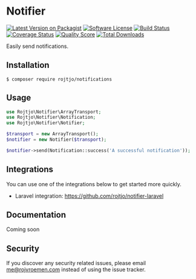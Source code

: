 # Notifier

[![Latest Version on Packagist][ico-version]][link-packagist]
[![Software License][ico-license]](LICENSE.md)
[![Build Status][ico-travis]][link-travis]
[![Coverage Status][ico-scrutinizer]][link-scrutinizer]
[![Quality Score][ico-code-quality]][link-code-quality]
[![Total Downloads][ico-downloads]][link-downloads]

Easily send notifications.

## Installation

```
$ composer require rojtjo/notifications
```

## Usage

```php
use Rojtjo\Notifier\ArrayTransport;
use Rojtjo\Notifier\Notification;
use Rojtjo\Notifier\Notifier;

$transport = new ArrayTransport();
$notifier = new Notifier($transport);

$notifier->send(Notification::success('A successful notification'));
```

## Integrations

You can use one of the integrations below to get started more quickly.

* Laravel integration: https://github.com/rojtjo/notifier-laravel

## Documentation

Coming soon

## Security

If you discover any security related issues, please email me@rojvroemen.com instead of using the issue tracker.

[ico-version]: https://img.shields.io/packagist/v/Rojtjo/notifier.svg?style=flat-square
[ico-license]: https://img.shields.io/badge/license-MIT-brightgreen.svg?style=flat-square
[ico-travis]: https://img.shields.io/travis/Rojtjo/notifier/master.svg?style=flat-square
[ico-scrutinizer]: https://img.shields.io/scrutinizer/coverage/g/rojtjo/notifier.svg?style=flat-square
[ico-code-quality]: https://img.shields.io/scrutinizer/g/rojtjo/notifier.svg?style=flat-square
[ico-downloads]: https://img.shields.io/packagist/dt/Rojtjo/notifier.svg?style=flat-square

[link-packagist]: https://packagist.org/packages/Rojtjo/notifier
[link-travis]: https://travis-ci.org/Rojtjo/notifier
[link-scrutinizer]: https://scrutinizer-ci.com/g/rojtjo/notifier/code-structure
[link-code-quality]: https://scrutinizer-ci.com/g/rojtjo/notifier
[link-downloads]: https://packagist.org/packages/Rojtjo/notifier
